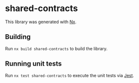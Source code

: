 # shared-contracts

This library was generated with [Nx](https://nx.dev).

## Building

Run `nx build shared-contracts` to build the library.

## Running unit tests

Run `nx test shared-contracts` to execute the unit tests via [Jest](https://jestjs.io).
